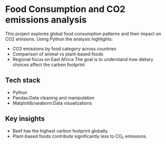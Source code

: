 # Food Consumption and CO2 emissions analysis
This project explores global food consumption patterns and their impact on CO2 emisions.
Using Python the analysis highlights:
* CO2 emissions by food category across  countries
* Comparison of animal vs plant-based foods
* Regional focus on East Africa
The goal is to understand how dietary choices  affect the carbon footprint

## Tech stack
* Python
* Pandas:Data cleaning and manipulation
* Matplotlib/seaborn:Data visualizations

## Key insights
* Beef has the highest carbon footprint globally.
* Plant-based foods contribute significantly less to CO₂ emissions.
